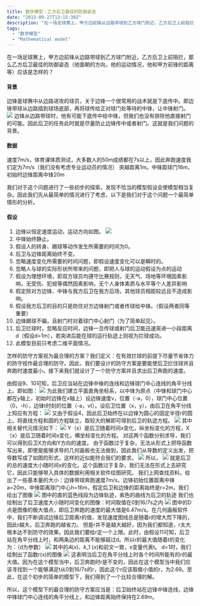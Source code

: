 ```yaml
---
title: 数学模型：乙方后卫最佳的防御姿态
date: "2013-09-27T13:15:30Z"
description: "在一场足球赛上，甲方边前锋从边路带球到乙方球门附近，乙方后卫上前阻拦，那么乙方后卫最佳的防御姿态（他面朝的方向，他的运动情况，他和甲方前锋的距离等）应该是怎样的？"
tags:
  - "数学模型"
  - "Mathematical model"
---
```



在一场足球赛上，甲方边前锋从边路带球到乙方球门附近，乙方后卫上前阻拦，那么乙方后卫最佳的防御姿态（他面朝的方向，他的运动情况，他和甲方前锋的距离等）应该是怎样的？

#### 背景
边锋是球赛中从边路进攻的球员，关于边锋一个很常用的战术就是下底传中。即边锋带球从边路插到球场底部，再将球传给正对球门处等待的中锋，让中锋射门。
![](pic1.jpg)
边锋从边路带球时，他有可能下底传中给中锋，但我们也没有排除他直接射门的可能。因此后卫的任务此时就是尽量防止边锋传中或者射门。这就是我们问题的背景。

#### 数据
速度7m/s，体育课体质测试，大多数人的50m成绩都在7s以上，因此奔跑速度我们定为7m/s（我们没有考虑专业运动员的情况）
突越距离1m。中锋距球门16m，初始时边锋距离中锋20m

我们对于这个问题进行了一些初步的探索，发现不恰当的模型假设会使模型相当复杂。因此我们先从最简单的情况进行了考虑，以下是我们对于这个问题一个最简单情形的分析。

#### 假设
1. 边锋以恒定速度运动，运动方向如图。
![](图片2.png)
2. 中锋始终静止。
3. 假设人的转身、踢球等动作发生所需要的时间为0。
4. 后卫与边锋距离始终不变。
5. 忽略速度变化所需要的时间问题，即假设速度变化可以是瞬时的。
6. 忽略人与球的实际形状所带来的问题，即把人与球的运动假设为点的运动
7.	假设为理想环境，即双方球员均遵守比赛规则，无天气、场地等环境因素影响，无受伤、犯规等偶然因素影响，无个人身体素质与水平等个人差异影响
8. 假定除对方边锋、中锋与我方后卫在我方后场，其他球员相距较远且不造成影响。
9. 假设我方后卫的目的只是防住对方边锋射门或者传球给中锋。（假设两者同等重要）
10. 边锋踢球不偏，且射门时对着球门中心射门（为了简单起见）。
11. 后卫拦球时，忽略反应时间，边锋一旦传球或射门后卫能迅速突进一小段距离d（假设d=1m），若突进后能在球的运行轨迹上则视为拦球成功。
12. 此模型目前只考虑二维平面情况。

怎样的防守方案视为最合理的方案？我们定义：在有效拦球的前提下尽量节省体力的防守视作最合理的防守。因此，我们要设计的防守方案是要能使后卫拦住球并且奔跑时速度最小。接下来我们就设计了一个防守方案并且求出后卫奔跑的速度。

由假设9、10可知，后卫应当站在边锋中锋的连线和边锋球门中心连线的角平分线上。即如图：
![](图片3.png)
为此我们建立平面直角坐标系，以中锋为原点（中锋和球门中心都在y轴上，初始时边锋在x轴上）设边锋速度v，位置（-a，0），球门中心位置（0，-h），边锋t时刻的位置（-a，vt）。设后卫位置（x，y），由后卫在角平分线上知应有方程：
![](pic4.png)
又由于假设4，因此后卫始终在以边锋为圆心的固定半径r的圆上。将直线方程和圆的方程联立，取较大的解即可得到后卫的轨迹方程。
![](pic5.png)
其中相关替代元情况如下：
![](pic6.png)
Y（x）是后卫随着时间x变化，纵坐标变化的方程，X（x）是后卫随着时间x变化，横坐标变化的方程。
对这两个函数分别求导，我们可以得到后卫X方向和Y方向的速度。
由于函数过于复杂，无法从形式上把导函数写出来，即使是能够求导的几何画板也无法做到，因此我们从导数的定义出发，把导数写成了如图的形式，这样的近似能符合我们的要求。
![](pic7.png)
所以，
![](pic8.png)
就是后卫的总的速度大小随时间x的变化。这个函数过于复杂，我们无法在形式上去研究它，因此只能够带入具体的数据利用相关软件绘图研究。
我们上网查找资料，给出了一些基本量的大小：边锋带球奔跑速度7m/s，边锋初始位置距离中锋a=20m，中锋距离球门中心h=16m，假定后卫和边锋的距离始终是r=2m，我们绘出了图像
![](pic9.jpg)
图中的直的蓝色线段为边锋轨迹，紫色的曲线为后卫的轨迹
我们也绘制出了后卫速度大小随时间变化的图像：时间取值在0到16/7s之内
![](pic10.jpg)
图中的D点是图像的极大值点，即后卫奔跑的速度的最大值是6.47m/s。在几何画板软件中，我们不断调试边锋后卫距离r的值，发现速度图线总是随着r的增大而下降的，因此r越大，后卫奔跑的越省力。
但是r并不是越大越好，因为我们都知道，r太大根本达不到防守的效果。因此我们要给r定一个上限。此时，由假设11可知，后卫站在角平分线上时，和两条边的距离不能够超过d。所以r的最大值随着t的变化为：（d为参数）
![](pic11.png)
其中的𝐴(𝑥)、𝑘_1 (𝑥)和前文一致，x变量代表t。
d=1时，我们绘制出了函数r(x)的图像
![](pic12.jpg)
这表明当后卫在角平分线上时各个时间所能有的r的最大值。因为在这个模型当中，后卫奔跑时r是不变的，因此在这个模型当中我们应该寻找到一个能够满足t从0到16/7s的r，因此这个r应该取极小值的r，为2.69。至此，在这个初步的简单的模型下，我们得到了一个比较合理的解。

所以，这个模型下的最合理的防守方案应当是：后卫始终站在边锋中锋连线，边锋中锋球门中心连线的角平分线上，和边锋距离始终保持在2.69m。

